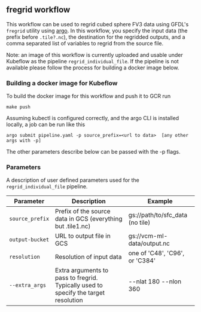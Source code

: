 ## fregrid workflow

This workflow can be used to regrid cubed sphere FV3 data using GFDL's `fregrid` utility using [argo][1]. In this workflow, you specify the input data (the prefix before `.tile?.nc`), the destination for the regridded outputs, and a comma separated list of variables to regrid from the source file.

Note: an image of this workflow is currently uploaded and usable under Kubeflow as the pipeline `regrid_individual_file`.  If the pipeline is not available please follow the process for building a docker image below.

### Building a docker image for Kubeflow

To build the docker image for this workflow and push it to GCR run
    
    make push
    
Assuming kubectl is configured correctly, and the argo CLI is installed locally, a job can be run like this

    argo submit pipeline.yaml -p source_prefix=<url to data>  [any other args with -p]

The other parameters describe below can be passed with the -p flags.

### Parameters

A description of user defined parameters used for the `regrid_individual_file` pipeline.

| Parameter | Description | Example |
|-----------|-------------|---------|
|`source_prefix`| Prefix of the source data in GCS (everything but .tile1.nc) | gs://path/to/sfc_data (no tile) |
| `output-bucket`| URL to output file in GCS | gs://vcm-ml-data/output.nc |
| `resolution`| Resolution of input data | one of 'C48', 'C96', or 'C384' |
| `--extra_args`| Extra arguments to pass to fregrid. Typically used to specify the target resolution | --nlat 180 --nlon 360 |

[1]: https://github.com/argoproj/argo

